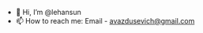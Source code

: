 - 👋 Hi, I’m @lehansun
- 📫 How to reach me: Email - avazdusevich@gmail.com

<!---
- 💞️ I’m looking to collaborate on ...
lehansun/lehansun is a ✨ special ✨ repository because its `README.md` (this file) appears on your GitHub profile.
You can click the Preview link to take a look at your changes.
--->
